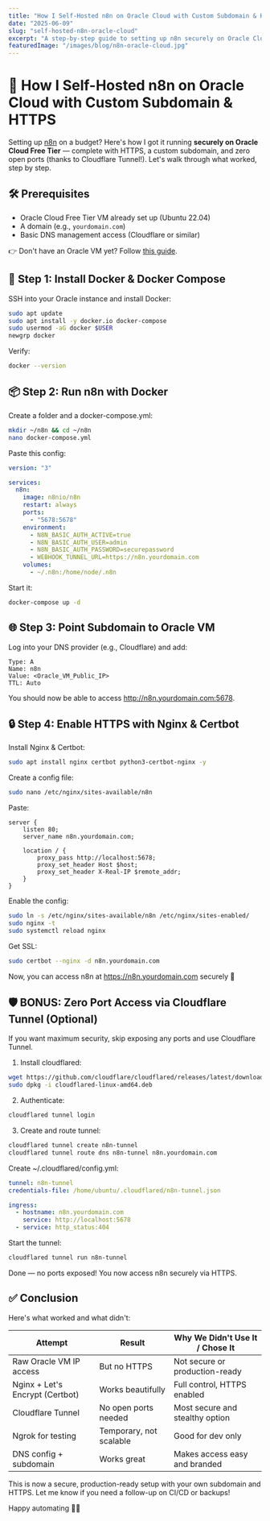 ```yaml
---
title: "How I Self-Hosted n8n on Oracle Cloud with Custom Subdomain & HTTPS"
date: "2025-06-09"
slug: "self-hosted-n8n-oracle-cloud"
excerpt: "A step-by-step guide to setting up n8n securely on Oracle Cloud Free Tier with HTTPS, custom subdomain, and zero open ports using Cloudflare Tunnel."
featuredImage: "/images/blog/n8n-oracle-cloud.jpg"
---
```


# 🚀 How I Self-Hosted n8n on Oracle Cloud with Custom Subdomain & HTTPS

Setting up [n8n](https://n8n.io) on a budget? Here's how I got it running **securely on Oracle Cloud Free Tier** — complete with HTTPS, a custom subdomain, and zero open ports (thanks to Cloudflare Tunnel!). Let's walk through what worked, step by step.

## 🛠️ Prerequisites

- Oracle Cloud Free Tier VM already set up (Ubuntu 22.04)
- A domain (e.g., `yourdomain.com`)
- Basic DNS management access (Cloudflare or similar)

👉 Don't have an Oracle VM yet? Follow [this guide](https://docs.oracle.com/en/cloud/get-started/free-tier.html).

## 🧱 Step 1: Install Docker & Docker Compose

SSH into your Oracle instance and install Docker:

```bash
sudo apt update
sudo apt install -y docker.io docker-compose
sudo usermod -aG docker $USER
newgrp docker
```

Verify:

```bash
docker --version
```

## 📦 Step 2: Run n8n with Docker

Create a folder and a docker-compose.yml:

```bash
mkdir ~/n8n && cd ~/n8n
nano docker-compose.yml
```

Paste this config:

```yaml
version: "3"

services:
  n8n:
    image: n8nio/n8n
    restart: always
    ports:
      - "5678:5678"
    environment:
      - N8N_BASIC_AUTH_ACTIVE=true
      - N8N_BASIC_AUTH_USER=admin
      - N8N_BASIC_AUTH_PASSWORD=securepassword
      - WEBHOOK_TUNNEL_URL=https://n8n.yourdomain.com
    volumes:
      - ~/.n8n:/home/node/.n8n
```

Start it:

```bash
docker-compose up -d
```

## 🌐 Step 3: Point Subdomain to Oracle VM

Log into your DNS provider (e.g., Cloudflare) and add:

```
Type: A
Name: n8n
Value: <Oracle_VM_Public_IP>
TTL: Auto
```

You should now be able to access http://n8n.yourdomain.com:5678.

## 🔒 Step 4: Enable HTTPS with Nginx & Certbot

Install Nginx & Certbot:

```bash
sudo apt install nginx certbot python3-certbot-nginx -y
```

Create a config file:

```bash
sudo nano /etc/nginx/sites-available/n8n
```

Paste:

```nginx
server {
    listen 80;
    server_name n8n.yourdomain.com;

    location / {
        proxy_pass http://localhost:5678;
        proxy_set_header Host $host;
        proxy_set_header X-Real-IP $remote_addr;
    }
}
```

Enable the config:

```bash
sudo ln -s /etc/nginx/sites-available/n8n /etc/nginx/sites-enabled/
sudo nginx -t
sudo systemctl reload nginx
```

Get SSL:

```bash
sudo certbot --nginx -d n8n.yourdomain.com
```

Now, you can access n8n at https://n8n.yourdomain.com securely 🎉

## 🛡️ BONUS: Zero Port Access via Cloudflare Tunnel (Optional)

If you want maximum security, skip exposing any ports and use Cloudflare Tunnel.

1. Install cloudflared:
```bash
wget https://github.com/cloudflare/cloudflared/releases/latest/download/cloudflared-linux-amd64.deb
sudo dpkg -i cloudflared-linux-amd64.deb
```

2. Authenticate:
```bash
cloudflared tunnel login
```

3. Create and route tunnel:
```bash
cloudflared tunnel create n8n-tunnel
cloudflared tunnel route dns n8n-tunnel n8n.yourdomain.com
```

Create ~/.cloudflared/config.yml:

```yaml
tunnel: n8n-tunnel
credentials-file: /home/ubuntu/.cloudflared/n8n-tunnel.json

ingress:
  - hostname: n8n.yourdomain.com
    service: http://localhost:5678
  - service: http_status:404
```

Start the tunnel:

```bash
cloudflared tunnel run n8n-tunnel
```

Done — no ports exposed! You now access n8n securely via HTTPS.

## ✅ Conclusion

Here's what worked and what didn't:

| Attempt                         | Result                  | Why We Didn't Use It / Chose It |
| ------------------------------- | ----------------------- | ------------------------------- |
| Raw Oracle VM IP access         | But no HTTPS            | Not secure or production-ready  |
| Nginx + Let's Encrypt (Certbot) | Works beautifully       | Full control, HTTPS enabled     |
| Cloudflare Tunnel               | No open ports needed    | Most secure and stealthy option |
| Ngrok for testing               | Temporary, not scalable | Good for dev only               |
| DNS config + subdomain          | Works great             | Makes access easy and branded   |

This is now a secure, production-ready setup with your own subdomain and HTTPS. Let me know if you need a follow-up on CI/CD or backups!

Happy automating 🤖✨ 